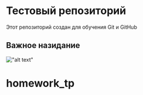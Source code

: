  # Тестовый репозиторий


 Этот репозиторий создан для обучения Git и GitHub
## Важное назидание

 !["alt text"](https:/raw.githubusercontent.com/louim/in-case-of-fire/refs/heads/master/in_case_of_fire.png)
# homework_tp
